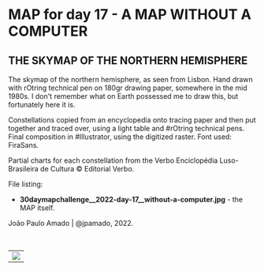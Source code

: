 <h1>MAP for day 17 - A MAP WITHOUT A COMPUTER</h1>
<h2>THE SKYMAP OF THE NORTHERN HEMISPHERE</h2>
<p>The skymap of the northern hemisphere, as seen from Lisbon. Hand drawn with rOtring technical pen on 180gr drawing paper, 
somewhere in the mid 1980s. I don't remember what on Earth possessed me to draw this, but fortunately here it is.</p>
<p>Constellations copied from an encyclopedia onto tracing paper and then put together and traced over, using a light table and #rOtring technical pens. Final composition in #Illustrator, using the digitized raster. Font used: FiraSans.</p>
<p>Partial charts for each constellation from the Verbo Enciclopédia Luso-Brasileira de Cultura © Editorial Verbo.</p>
<p>File listing:</p>
<ul>
  <li><b>30daymapchallenge__2022-day-17__without-a-computer.jpg</b> - the MAP itself.</li>
  </ul>
<p>João Paulo Amado | @jpamado, 2022.</p>
<p>&nbsp;</p>
<table>
<tr>
<td style="border:thin #000">
<img src="30daymapchallenge__2022-day-17__without-a-computer.jpg" width=auto>
</td>
</tr>
</table>
